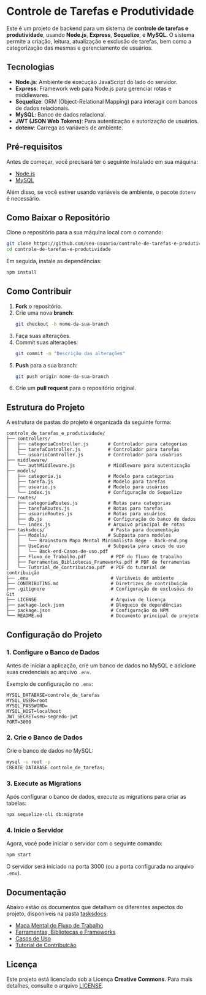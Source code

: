 # Controle de Tarefas e Produtividade

Este é um projeto de backend para um sistema de **controle de tarefas e produtividade**, usando **Node.js**, **Express**, **Sequelize**, e **MySQL**. O sistema permite a criação, leitura, atualização e exclusão de tarefas, bem como a categorização das mesmas e gerenciamento de usuários.

## Tecnologias

- **Node.js**: Ambiente de execução JavaScript do lado do servidor.
- **Express**: Framework web para Node.js para gerenciar rotas e middlewares.
- **Sequelize**: ORM (Object-Relational Mapping) para interagir com bancos de dados relacionais.
- **MySQL**: Banco de dados relacional.
- **JWT (JSON Web Tokens)**: Para autenticação e autorização de usuários.
- **dotenv**: Carrega as variáveis de ambiente.

## Pré-requisitos

Antes de começar, você precisará ter o seguinte instalado em sua máquina:

- [Node.js](https://nodejs.org/)
- [MySQL](https://www.mysql.com/)

Além disso, se você estiver usando variáveis de ambiente, o pacote `dotenv` é necessário.

## Como Baixar o Repositório

Clone o repositório para a sua máquina local com o comando:

```bash
git clone https://github.com/seu-usuario/controle-de-tarefas-e-produtividade.git
cd controle-de-tarefas-e-produtividade
```

Em seguida, instale as dependências:

```bash
npm install
```

## Como Contribuir

1. **Fork** o repositório.
2. Crie uma nova **branch**:
   ```bash
   git checkout -b nome-da-sua-branch
   ```
3. Faça suas alterações.
4. Commit suas alterações:
   ```bash
   git commit -m "Descrição das alterações"
   ```
5. **Push** para a sua branch:
   ```bash
   git push origin nome-da-sua-branch
   ```
6. Crie um **pull request** para o repositório original.

## Estrutura do Projeto

A estrutura de pastas do projeto é organizada da seguinte forma:

```
controle_de_tarefas_e_produtividade/
├── controllers/
│   ├── categoriaController.js       # Controlador para categorias
│   ├── tarefaController.js          # Controlador para tarefas
│   └── usuarioController.js         # Controlador para usuários
├── middleware/
│   └── authMiddleware.js            # Middleware para autenticação
├── models/
│   ├── categoria.js                 # Modelo para categorias
│   ├── tarefa.js                    # Modelo para tarefas
│   ├── usuario.js                   # Modelo para usuários
│   └── index.js                     # Configuração do Sequelize
├── routes/
│   ├── categoriaRoutes.js           # Rotas para categorias
│   ├── tarefaRoutes.js              # Rotas para tarefas
│   ├── usuarioRoutes.js             # Rotas para usuários
│   ├── db.js                        # Configuração do banco de dados
│   └── index.js                     # Arquivo principal de rotas
├── tasksdocs/                        # Pasta para documentação
│   ├── Models/                      # Subpasta para modelos
│   │   └── Brainstorm Mapa Mental Minimalista Bege - Back-end.png
│   ├── UseCase/                     # Subpasta para casos de uso
│   │   └── Back-end-Casos-de-uso.pdf
│   ├── Fluxo_de_Trabalho.pdf         # PDF do fluxo de trabalho
│   ├── Ferramentas_Bibliotecas_Frameworks.pdf # PDF de ferramentas
│   └── Tutorial_de_Contribuicao.pdf  # PDF do tutorial de contribuição
├── .env                              # Variáveis de ambiente
├── CONTRIBUTING.md                   # Diretrizes de contribuição
├── .gitignore                        # Configuração de exclusões do Git
├── LICENSE                           # Arquivo de licença
├── package-lock.json                 # Bloqueio de dependências
├── package.json                      # Configuração do NPM
└── README.md                         # Documento principal do projeto
```

## Configuração do Projeto

### 1. Configure o Banco de Dados

Antes de iniciar a aplicação, crie um banco de dados no MySQL e adicione suas credenciais ao arquivo `.env`.

Exemplo de configuração no `.env`:

```env
MYSQL_DATABASE=controle_de_tarefas
MYSQL_USER=root
MYSQL_PASSWORD=
MYSQL_HOST=localhost
JWT_SECRET=seu-segredo-jwt
PORT=3000
```

### 2. Crie o Banco de Dados

Crie o banco de dados no MySQL:

```bash
mysql -u root -p
CREATE DATABASE controle_de_tarefas;
```

### 3. Execute as Migrations

Após configurar o banco de dados, execute as migrations para criar as tabelas:

```bash
npx sequelize-cli db:migrate
```

### 4. Inicie o Servidor

Agora, você pode iniciar o servidor com o seguinte comando:

```bash
npm start
```

O servidor será iniciado na porta 3000 (ou a porta configurada no arquivo `.env`).

## Documentação

Abaixo estão os documentos que detalham os diferentes aspectos do projeto, disponíveis na pasta [tasksdocs](./tasksdocs/):

- [Mapa Mental do Fluxo de Trabalho](./tasksdocs/Models/Brainstorm%20Mapa%20Mental%20Minimalista%20Bege%20-%20Back-end.png)
- [Ferramentas, Bibliotecas e Frameworks](./tasksdocs/Ferramentas_Bibliotecas_Frameworks.pdf)
- [Casos de Uso](./tasksdocs/UseCase/Back-end-Casos-de-uso.pdf)
- [Tutorial de Contribuição](./tasksdocs/Tutorial_de_Contribuicao.pdf)

## Licença

Este projeto está licenciado sob a Licença **Creative Commons**. Para mais detalhes, consulte o arquivo [LICENSE](./LICENSE).
